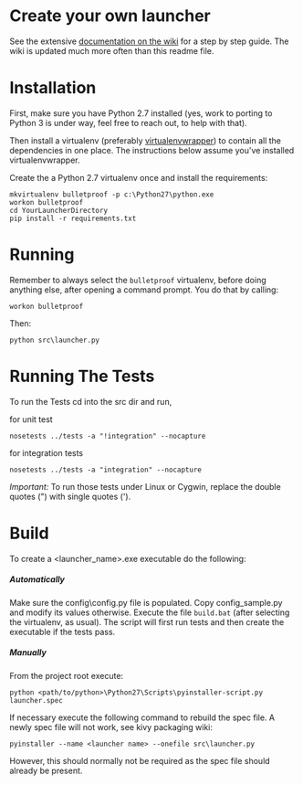 # Create your own launcher

See the extensive [documentation on the wiki](https://github.com/overfl0/Bulletproof-Arma-Launcher/wiki/Launcher-management) for a step by step guide.
The wiki is updated much more often than this readme file.

# Installation

First, make sure you have Python 2.7 installed (yes, work to porting to Python
3 is under way, feel free to reach out, to help with that).

Then install a virtualenv (preferably [virtualenvwrapper](https://pypi.org/project/virtualenvwrapper-win/))
to contain all the dependencies in one place. The instructions below assume
you've installed virtualenvwrapper.

Create the a Python 2.7 virtualenv once and install the requirements:
```
mkvirtualenv bulletproof -p c:\Python27\python.exe
workon bulletproof
cd YourLauncherDirectory
pip install -r requirements.txt
```

# Running

Remember to always select the `bulletproof` virtualenv, before doing anything
else, after opening a command prompt. You do that by calling:
```
workon bulletproof
```

Then:
```
python src\launcher.py
```

# Running The Tests

To run the Tests cd into the src dir and run,

for unit test

`nosetests ../tests -a "!integration" --nocapture`

for integration tests

`nosetests ../tests -a "integration" --nocapture`

*Important:* To run those tests under Linux or Cygwin, replace the double
quotes (") with single quotes (').

# Build

To create a <launcher_name>.exe executable do the following:

##### Automatically

Make sure the config\config.py file is populated. Copy config_sample.py and
modify its values otherwise.
Execute the file ```build.bat``` (after selecting the virtualenv, as usual).
The script will first run tests and then create the executable if the tests
pass.

##### Manually

From the project root
execute:

`python <path/to/python>\Python27\Scripts\pyinstaller-script.py launcher.spec`

If necessary execute the following command to
rebuild the spec file. A newly spec file will not work, see kivy packaging wiki:

`pyinstaller --name <launcher name> --onefile src\launcher.py`

However, this should normally not be required as the spec file should already be present.
